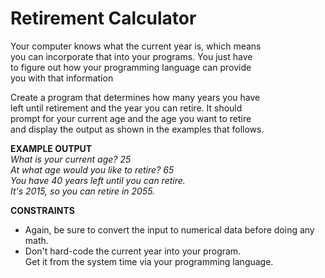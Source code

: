 # Retirement Calculator

Your computer knows what the current year is, which means  
you can incorporate that into your programs. You just have  
to figure out how your programming language can provide  
you with that information

Create a program that determines how many years you have  
left until retirement and the year you can retire. It should  
prompt for your current age and the age you want to retire  
and display the output as shown in the examples that follows.

**EXAMPLE OUTPUT**  
*What is your current age? 25*  
*At what age would you like to retire? 65*  
*You have 40 years left until you can retire.*  
*It's 2015, so you can retire in 2055.*

**CONSTRAINTS**
- Again, be sure to convert the input to numerical data before doing any math.
- Don't hard-code the current year into your program.  
 Get it from the system time via your programming language.